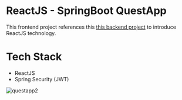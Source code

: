 # ReactJS - SpringBoot QuestApp 

This frontend project references this  [this backend project](https://github.com/rdilruba/questapp) to introduce ReactJS technology.




# Tech Stack
- ReactJS
- Spring Security (JWT)


![questapp2](https://user-images.githubusercontent.com/17224549/198830078-2723f0d2-3f3a-4591-860f-1194cb6a508d.gif)


